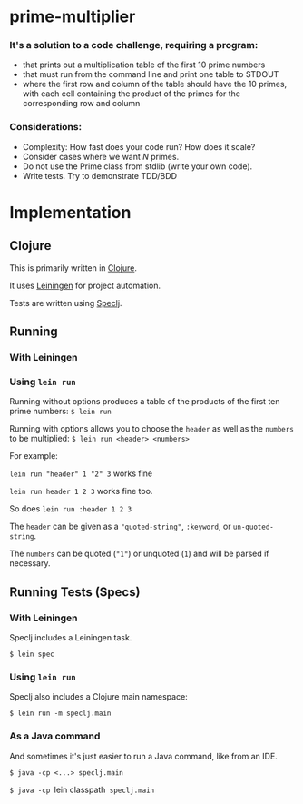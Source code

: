 # prime-multiplier

### It's a solution to a code challenge, requiring a program:
* that prints out a multiplication table of the first 10 prime numbers
* that must run from the command line and print one table to STDOUT
* where the first row and column of the table should have the 10 primes, with each cell containing the product of the primes for the corresponding row and column

### Considerations:
* Complexity: How fast does your code run? How does it scale?
* Consider cases where we want *N* primes.
* Do not use the Prime class from stdlib (write your own code).
* Write tests. Try to demonstrate TDD/BDD

# Implementation
## Clojure
This is primarily written in [Clojure](http://clojure.org/).

It uses [Leiningen](http://leiningen.org/) for project automation.

Tests are written using [Speclj](https://github.com/slagyr/speclj).

## Running

### With Leiningen
### Using `lein run`
Running without options produces a table of the products of the first ten prime numbers:
`$ lein run`

Running with options allows you to choose the `header` as well as the `numbers` to be multiplied:
`$ lein run <header> <numbers>`

For example:

`lein run "header" 1 "2" 3` works fine

`lein run header 1 2 3` works fine too.

So does `lein run :header 1 2 3`

The `header` can be given as a `"quoted-string"`, `:keyword`, or `un-quoted-string`. 

The `numbers` can be quoted (`"1"`) or unquoted (`1`) and will be parsed if necessary. 

## Running Tests (Specs)

### With Leiningen
Speclj includes a Leiningen task.

`$ lein spec`

### Using `lein run`
Speclj also includes a Clojure main namespace:

`$ lein run -m speclj.main`

### As a Java command
And sometimes it's just easier to run a Java command, like from an IDE.

`$ java -cp <...> speclj.main`

`$ java -cp `lein classpath` speclj.main`